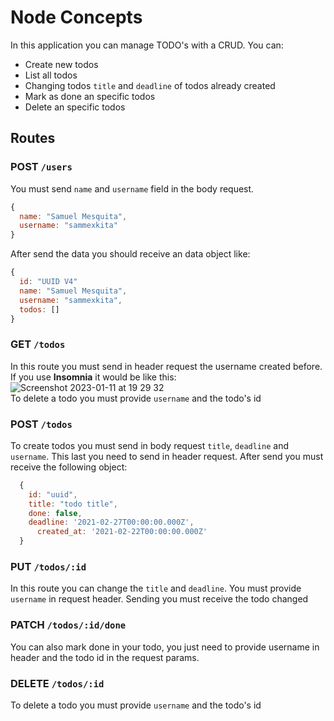 # Node Concepts

In this application you can manage TODO's with a CRUD.
You can:

- Create new todos
- List all todos
- Changing todos `title` and `deadline` of todos already created
- Mark as done an specific todos
- Delete an specific todos

## Routes

### POST `/users`
You must send `name` and `username` field in the body request. 
```javascript
{
  name: "Samuel Mesquita",
  username: "sammexkita"
}
```
After send the data you should receive an data object like:
```javascript
{
  id: "UUID V4"
  name: "Samuel Mesquita",
  username: "sammexkita",
  todos: []
}

```

### GET `/todos`
In this route you must send in header request the username created before.
If you use **Insomnia** it would be like this:
![Screenshot 2023-01-11 at 19 29 32](https://user-images.githubusercontent.com/78756748/211931726-ce10b99a-3f5c-4d51-8dac-42ec2eee202f.png)
<br>
To delete a todo you must provide `username` and the todo's id

### POST `/todos`
To create todos you must send in body request `title`, `deadline` and `username`. This last you need to send in header request.
After send you must receive the following object:
```javascript
  {
    id: "uuid",
    title: "todo title",
    done: false,
    deadline: '2021-02-27T00:00:00.000Z', 
	  created_at: '2021-02-22T00:00:00.000Z'
  }
```

### PUT `/todos/:id`
In this route you can change the `title` and `deadline`. You must provide `username` in request header.
Sending you must receive the todo changed

### PATCH `/todos/:id/done`
You can also mark done in your todo, you just need to provide username in header and the todo id in the request params.

### DELETE `/todos/:id`
To delete a todo you must provide `username` and the todo's id
